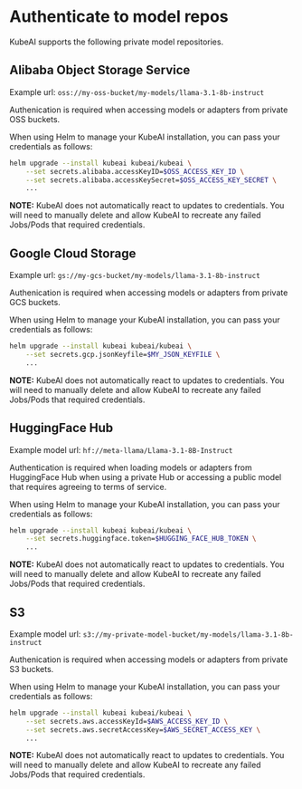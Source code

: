 # Authenticate to model repos

KubeAI supports the following private model repositories.

## Alibaba Object Storage Service

Example url: `oss://my-oss-bucket/my-models/llama-3.1-8b-instruct`

Authenication is required when accessing models or adapters from private OSS buckets.

When using Helm to manage your KubeAI installation, you can pass your credentials as follows:

```bash
helm upgrade --install kubeai kubeai/kubeai \
    --set secrets.alibaba.accessKeyID=$OSS_ACCESS_KEY_ID \
    --set secrets.alibaba.accessKeySecret=$OSS_ACCESS_KEY_SECRET \
    ...
```

**NOTE:** KubeAI does not automatically react to updates to credentials. You will need to manually delete and allow KubeAI to recreate any failed Jobs/Pods that required credentials.

## Google Cloud Storage

Example url: `gs://my-gcs-bucket/my-models/llama-3.1-8b-instruct`

Authenication is required when accessing models or adapters from private GCS buckets.

When using Helm to manage your KubeAI installation, you can pass your credentials as follows:

```bash
helm upgrade --install kubeai kubeai/kubeai \
    --set secrets.gcp.jsonKeyfile=$MY_JSON_KEYFILE \
    ...
```

**NOTE:** KubeAI does not automatically react to updates to credentials. You will need to manually delete and allow KubeAI to recreate any failed Jobs/Pods that required credentials.

## HuggingFace Hub

Example model url: `hf://meta-llama/Llama-3.1-8B-Instruct`

Authentication is required when loading models or adapters from HuggingFace Hub when using a private Hub or accessing a public model that requires agreeing to terms of service.

When using Helm to manage your KubeAI installation, you can pass your credentials as follows:

```bash
helm upgrade --install kubeai kubeai/kubeai \
    --set secrets.huggingface.token=$HUGGING_FACE_HUB_TOKEN \
    ...
```

**NOTE:** KubeAI does not automatically react to updates to credentials. You will need to manually delete and allow KubeAI to recreate any failed Jobs/Pods that required credentials.

## S3

Example model url: `s3://my-private-model-bucket/my-models/llama-3.1-8b-instruct`

Authenication is required when accessing models or adapters from private S3 buckets.

When using Helm to manage your KubeAI installation, you can pass your credentials as follows:

```bash
helm upgrade --install kubeai kubeai/kubeai \
    --set secrets.aws.accessKeyId=$AWS_ACCESS_KEY_ID \
    --set secrets.aws.secretAccessKey=$AWS_SECRET_ACCESS_KEY \
    ...
```

**NOTE:** KubeAI does not automatically react to updates to credentials. You will need to manually delete and allow KubeAI to recreate any failed Jobs/Pods that required credentials.